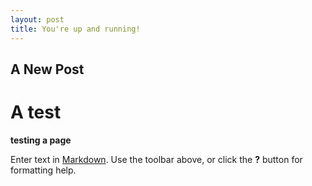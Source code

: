 ```yaml
---
layout: post
title: You're up and running!
---
```


## A New Post

# A test

**testing a page** 

Enter text in [Markdown](http://daringfireball.net/projects/markdown/). Use the toolbar above, or click the **?** button for formatting help.
